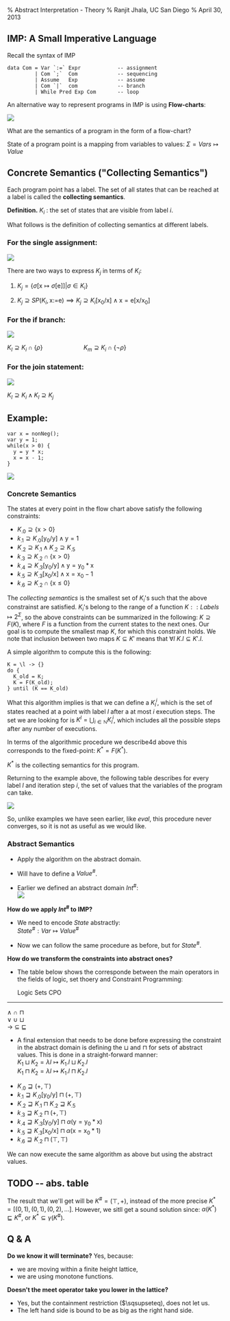 % Abstract Interpretation - Theory 
% Ranjit Jhala, UC San Diego
% April 30, 2013



## IMP: A Small Imperative Language

Recall the syntax of IMP

~~~~~{.haskell}
data Com = Var `:=` Expr            -- assignment
         | Com `;`  Com             -- sequencing
         | Assume   Exp             -- assume 
         | Com `|`  com             -- branch
         | While Pred Exp Com       -- loop
~~~~~

An alternative way to represent programs in IMP is using **Flow-charts**:

![](figs/flow-charts.svg)

What are the semantics of a program in the form of a flow-chart?

State of a program point is a mapping from variables to values: $\Sigma = Vars \mapsto Value$

## Concrete Semantics ("Collecting Semantics")

Each program point has a label. The set of all states that can be reached at a
label is called the **collecting semantics**. 

**Definition.** $K_i$ : the set of states that are visible from label $i$.

What follows is the definition of collecting semantics at different labels.

### For the single assignment:

![](figs/assign.svg)

There are two ways to express $K_j$ in terms of $K_i$:

1. $K_j = \{\sigma\left[\text{x}\mapsto\sigma\left[\text{e}\right]\right] | \sigma \in K_i\}$

2. $K_j \supseteq SP(K_i, \text{x:=e}) \implies K_j \supseteq K_i[\text{x}_0/\text{x}] \wedge \text{x} = \text{e}[\text{x}/\text{x}_0]$

### For the if branch:

![](figs/if.svg)


$K_l \supseteq K_i \cap \{\rho\} \qquad\qquad\qquad K_m\supseteq K_i \cap \{\neg\rho\}$ 


### For the join statement:

![](figs/join.svg)

$K_l \supseteq K_i \wedge K_l\supseteq K_j$ 




## Example:

~~~~~{.javascript}
var x = nonNeg();
var y = 1;
while(x > 0) {
  y = y * x;
  x = x - 1;
}
~~~~~

![](figs/example.svg)


### Concrete Semantics

The states at every point in the flow chart above satisfy the following constraints:

* $K_{.0} \supseteq \{\text{x} > 0\}$
* $k_{.1} \supseteq K_{.0}[\text{y}_0/\text{y}] \wedge \text{y} = 1$
* $K_{.2} \supseteq K_{.1} \wedge K_{.2} \supseteq K_{.5}$
* $k_{.3} \supseteq K_{.2} \cap \{\text{x} > 0\}$
* $k_{.4} \supseteq K_{.3}[\text{y}_0/\text{y}] \wedge \text{y} = \text{y}_0 * \text{x}$
* $k_{.5} \supseteq K_{.3}[\text{x}_0/\text{x}] \wedge \text{x} = \text{x}_0 - 1$
* $k_{.6} \supseteq K_{.2} \cap \{\text{x} \leq 0\}$

The *collecting semantics* is the smallest set of $K_i$'s such that the above
constrainst are satisfied. $K_i$'s belong to the range of a function $K:: Labels
\mapsto 2^{\Sigma}$, so the above constraints can be summarized in the
following: $K \supseteq F(K)$, where $F$ is a function from the current states
to the next ones. Our goal is to compute the smallest map $K$, for which this
constraint holds. We note that inclusion between two maps $K \subseteq K'$ means 
that $\forall l\ K.l \subseteq K'.l$.

A simple algorithm to compute this is the following:

~~~~~{.c}
K = \l -> {}
do {
  K_old = K;
  K = F(K_old);
} until (K == K_old)
~~~~~

What this algorithm implies is that we can define a $K_l^i$, which is the set of
states reached at a point with label $l$ after a at most $i$ execution steps. 
The set we are looking for is $K^l = \bigcup_{i\in \mathbb{N}}  K_l^i$, which 
includes all the possible steps after any number of executions.

In terms of the algorithmic procedure we describe4d above this corresponds to the 
fixed-point: $K^* = F(K^*)$. 

$K^*$ is the collecting semantics for this program.

Returning to the example above, the following table describes for every label 
$l$ and iteration step $i$, the set of values that the variables of the program 
can take.

![](lec-absint-table.svg)

So, unlike examples we have seen earlier, like *eval*, this procedure never 
converges, so it is not as useful as we would like. 


### Abstract Semantics

- Apply the algorithm on the abstract domain.

- Will have to define a $Value^{\#}$. 

- Earlier we defined an abstract domain $Int^{\#}$:\
![](figs/simple-lat.svg)

**How do we apply $Int^{\#}$ to IMP?**

- We need to encode $State$ abstractly:\
$State^{\#} : Var \mapsto Value^{\#}$

- Now we can follow the same procedure as before, but for $State^{\#}$.


**How do we transform the constraints into abstract ones?**

- The table below shows the corresponde between the main operators in the fields
of logic, set thoery and Constraint Programming:

  Logic                Sets           CPO     
---------------    ------------   --------------
$\wedge$           $\cap$         $\sqcap$          
$\vee$             $\cup$         $\sqcup$          
$\rightarrow$      $\subseteq$    $\sqsubseteq$      

- A final extension that needs to be done before expressing the constraint in
the abstract domain is defining the $\sqcup$ and $\sqcap$ for sets of abstract
values. This is done in a straight-forward manner:\
$K_1 \sqcup K_2 = \lambda l \mapsto K_1.l \sqcup K_2.l$\
$K_1 \sqcap K_2 = \lambda l \mapsto K_1.l \sqcap K_2.l$


* $K_{.0} \sqsupseteq (+, \top)$
* $k_{.1} \sqsupseteq K_{.0}[\text{y}_0/\text{y}] \sqcap (+,\top)$
* $K_{.2} \sqsupseteq K_{.1} \sqcap K_{.2} \sqsupseteq K_{.5}$
* $k_{.3} \sqsupseteq K_{.2} \sqcap (+, \top)$
* $k_{.4} \sqsupseteq K_{.3}[\text{y}_0/\text{y}] \sqcap \alpha(\text{y} = \text{y}_0 * \text{x})$
* $k_{.5} \sqsupseteq K_{.3}[\text{x}_0/\text{x}] \sqcap \alpha(\text{x} = \text{x}_0 * 1)$
* $k_{.6} \sqsupseteq K_{.2} \sqcap (\top, \top)$

We can now execute the same algorithm as above but using the abstract values.


## TODO -- abs. table

The result that we'll get will be $K^{\#} = (\top, +)$, instead of the more
precise $K^* = [(0,1),(0,1),(0,2),\dots]$. However, we sitll get a sound
solution since: $\alpha(K^*) \sqsubseteq K^{\#}$, or $K^* \subseteq
\gamma(K^{\#})$.


## Q & A

**Do we know it will terminate?**
Yes, because:
- we are moving within a finite height lattice,
- we are using monotone functions.

**Doesn't the meet operator take you lower in the lattice?**
- Yes, but the containment restriction ($\sqsupseteq), does not let us.
- The left hand side is bound to be as big as the right hand side.
